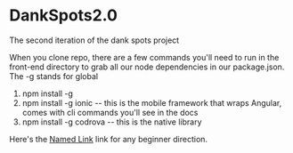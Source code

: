 # DankSpots2.0
The second iteration of the dank spots project

When you clone repo, there are a few commands you'll need to run in the front-end directory to grab all our node dependencies in our package.json. The -g stands for global 

1. npm install -g 
2. npm install -g ionic -- this is the mobile framework that wraps Angular, comes with cli commands you'll see in the docs
3. npm install -g codrova -- this is the native library

Here's the  [Named Link](https://ionicframework.com/getting-started "Getting Started") link for any beginner direction. 
